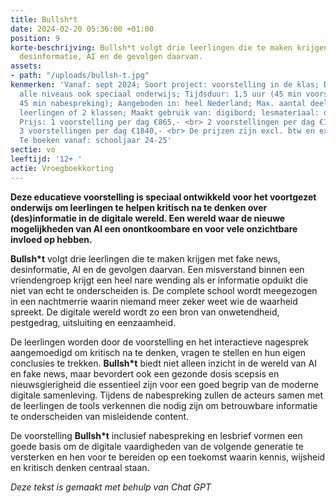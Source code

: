 ```yaml
---
title: Bullsh*t
date: 2024-02-20 05:36:00 +01:00
position: 9
korte-beschrijving: Bullsh*t volgt drie leerlingen die te maken krijgen met fake news,
  desinformatie, AI en de gevolgen daarvan.
assets:
- path: "/uploads/bullsh-t.jpg"
kenmerken: 'Vanaf: sept 2024; Soort project: voorstelling in de klas; Doelgroep: 12+
  alle niveaus ook speciaal onderwijs; Tijdsduur: 1,5 uur (45 min voorstelling en
  45 min nabespreking); Aangeboden in: heel Nederland; Max. aantal deelnemers: 64
  leerlingen of 2 klassen; Maakt gebruik van: digibord; lesmateriaal: digitale educatiekit;
  Prijs: 1 voorstelling per dag €865,- <br> 2 voorstellingen per dag €1395,- <br>
  3 voorstellingen per dag €1840,- <br> De prijzen zijn excl. btw en excl. reiskosten;
  Te boeken vanaf: schooljaar 24-25'
sectie: vo
leeftijd: '12+ '
actie: Vroegboekkorting
---
```


**Deze educatieve voorstelling is speciaal ontwikkeld voor het voortgezet onderwijs om leerlingen te helpen kritisch na te denken over (des)informatie in de digitale wereld. Een wereld waar de nieuwe mogelijkheden van AI een onontkoombare en voor vele onzichtbare invloed op hebben.**

**Bullsh*t** volgt drie leerlingen die te maken krijgen met fake news, desinformatie, AI en de gevolgen daarvan. Een misverstand binnen een vriendengroep krijgt een heel nare wending als er informatie opduikt die niet van echt te onderscheiden is. De complete school wordt meegezogen in een nachtmerrie waarin niemand meer zeker weet wie de waarheid spreekt. De digitale wereld wordt zo een bron van onwetendheid, pestgedrag, uitsluiting en eenzaamheid.  

De leerlingen worden door de voorstelling en het interactieve nagesprek aangemoedigd om kritisch na te denken, vragen te stellen en hun eigen conclusies te trekken. **Bullsh*t** biedt niet alleen inzicht in de wereld van AI en fake news, maar bevordert ook een gezonde dosis scepsis en nieuwsgierigheid die essentieel zijn voor een goed begrip van de moderne digitale samenleving. Tijdens de nabespreking zullen de acteurs samen met de leerlingen de tools verkennen die nodig zijn om betrouwbare informatie te onderscheiden van misleidende content.

De voorstelling **Bullsh*t** inclusief nabespreking en lesbrief vormen een goede basis om de digitale vaardigheden van de volgende generatie te versterken en hen voor te bereiden op een toekomst waarin kennis, wijsheid en kritisch denken centraal staan. 

*Deze tekst is gemaakt met behulp van Chat GPT*